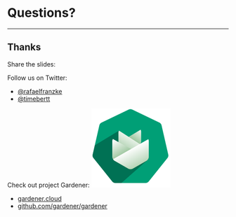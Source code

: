 # Questions?

---

## Thanks

Share the slides: <a class="slides-qr-code"></a>

Follow us on Twitter:
- [@rafaelfranzke](https://twitter.com/rafaelfranzke) <!-- .element: target="_blank" -->
- [@timebertt](https://twitter.com/timebertt) <!-- .element: target="_blank" -->

Check out project Gardener: ![Gardener Logo](../assets/gardener.svg)
- [gardener.cloud](https://gardener.cloud)
- [github.com/gardener/gardener](https://github.com/gardener/gardener)
